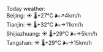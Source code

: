 Today weather:  
Beijing: ☀️   🌡️+27°C 🌬️↗4km/h  
Tianjin: ☀️   🌡️+32°C 🌬️→11km/h  
Shijiazhuang: ☀️   🌡️+29°C 🌬️→5km/h  
Tangshan: ☀️   🌡️+29°C 🌬️→15km/h  
